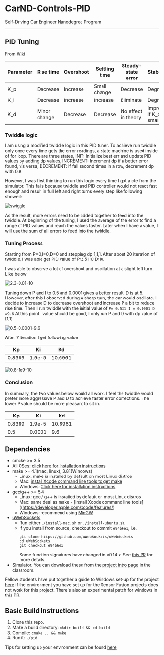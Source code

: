 # CarND-Controls-PID
Self-Driving Car Engineer Nanodegree Program

---
## PID Tuning
From [Wiki](https://en.wikipedia.org/wiki/PID_controller)

Parameter|Rise time|Overshoot|Settling time|Steady-state error|Stability
---------|---------|---------|---------|---------|---------
K_p|	Decrease	|Increase|	Small change|	Decrease	|Degrade
K_i| Decrease	|Increase	|Increase	|Eliminate	|Degrade
K_d|	Minor change|	Decrease|	Decrease	|No effect in theory	|Improve if K_d small

### Twiddle logic
I am using a modified twiddle logic in this PID tuner. To achieve run twiddle only once every time gets the error readings, a state machine is used inside of for loop.
There are three states, INIT: Initialize best err and update PID values by adding dp values, INCREMENT: Increment dp if a better error found, vis versa, DECREMENT: if fail second times in a row, decrement dp with 0.9


However, I was first thinking to run this logic every time I got a cte from the simulator. This fails because twiddle and PID controller would not react fast enough and result in full left and right turns every step like following showed:

![swiggle](./images/run_every_step.gif)

As the result, more errors need to be added together to feed into the twiddle. At beginning of the tuning, I used the average of the error to find a range of PID values and reach the values faster. Later when I have a value, I will use the sum of all errors to feed into the twiddle. 
### Tuning Process 
Starting from  P=0,I=0,D=0 and stepping dp 1,1,1. After about 20 iteration of twiddle, I was able get PID value of P:2.5 I:0 D:10.

I was able to observe a lot of overshoot and oscillation at a slight left turn. Like below 

![2.3-0.01-10](./images/2.3-0.01-10.gif)

Tuning down P and I to 0.5 and 0.0001 gives a better result. D is at 5.  However, after this I observed during a sharp turn, the car would oscillate. I decide to increase D to decrease overshoot and increase P a bit to reduce rise time. Then I run twiddle with the initial value of
`P= 0.531 I = 0.0001 D =9.6` At this point I value should be good, I only run P and D with dp value of [1,1] 

![0.5-0.0001-9.6](./images/0.5-0.0001-9.6.gif)

After 7 Iteration I get following value


Kp|Ki|Kd
---|---|---
0.8389|1.9e-5|10.6961

![0.8-1e9-10](./images/0.8-0.0009-10.gif)

### Conclusion
In summary, the two values below would all work. I feel the twiddle would prefer more aggressive P and D to achieve faster error corrections. The lower P value should be more pleasant to sit in.

Kp|Ki|Kd
---|---|---
0.8389|1.9e-5|10.6961
0.5|0.0001|9.6
## Dependencies

* cmake >= 3.5
 * All OSes: [click here for installation instructions](https://cmake.org/install/)
* make >= 4.1(mac, linux), 3.81(Windows)
  * Linux: make is installed by default on most Linux distros
  * Mac: [install Xcode command line tools to get make](https://developer.apple.com/xcode/features/)
  * Windows: [Click here for installation instructions](http://gnuwin32.sourceforge.net/packages/make.htm)
* gcc/g++ >= 5.4
  * Linux: gcc / g++ is installed by default on most Linux distros
  * Mac: same deal as make - [install Xcode command line tools]((https://developer.apple.com/xcode/features/)
  * Windows: recommend using [MinGW](http://www.mingw.org/)
* [uWebSockets](https://github.com/uWebSockets/uWebSockets)
  * Run either `./install-mac.sh` or `./install-ubuntu.sh`.
  * If you install from source, checkout to commit `e94b6e1`, i.e.
    ```
    git clone https://github.com/uWebSockets/uWebSockets 
    cd uWebSockets
    git checkout e94b6e1
    ```
    Some function signatures have changed in v0.14.x. See [this PR](https://github.com/udacity/CarND-MPC-Project/pull/3) for more details.
* Simulator. You can download these from the [project intro page](https://github.com/udacity/self-driving-car-sim/releases) in the classroom.

Fellow students have put together a guide to Windows set-up for the project [here](https://s3-us-west-1.amazonaws.com/udacity-selfdrivingcar/files/Kidnapped_Vehicle_Windows_Setup.pdf) if the environment you have set up for the Sensor Fusion projects does not work for this project. There's also an experimental patch for windows in this [PR](https://github.com/udacity/CarND-PID-Control-Project/pull/3).

## Basic Build Instructions

1. Clone this repo.
2. Make a build directory: `mkdir build && cd build`
3. Compile: `cmake .. && make`
4. Run it: `./pid`. 

Tips for setting up your environment can be found [here](https://classroom.udacity.com/nanodegrees/nd013/parts/40f38239-66b6-46ec-ae68-03afd8a601c8/modules/0949fca6-b379-42af-a919-ee50aa304e6a/lessons/f758c44c-5e40-4e01-93b5-1a82aa4e044f/concepts/23d376c7-0195-4276-bdf0-e02f1f3c665d)

